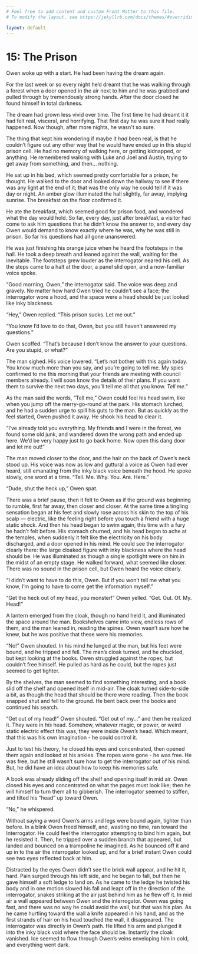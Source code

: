 ```yaml
---
# Feel free to add content and custom Front Matter to this file.
# To modify the layout, see https://jekyllrb.com/docs/themes/#overriding-theme-defaults

layout: default
---
```


# 15: The Prison

Owen woke up with a start. He had been having the dream again. 

For the last week or so every night he’d dreamt that he was walking through a forest when a door opened in the air next to him and he was grabbed and pulled through by tremendously strong hands. After the door closed he found himself in total darkness.

The dream had grown less vivid over time. The first time he had dreamt it it had felt real, visceral, and horrifying. That first day he was sure it had really happened. Now though, after more nights, he wasn't so sure.

The thing that kept him wondering if maybe it _had_ been real, is that he couldn’t figure out any other way that he would have ended up in this stupid prison cell. He had no memory of walking here, or getting kidnapped, or anything. He remembered walking with Luke and Joel and Austin, trying to get away from something, and then... nothing.

He sat up in his bed, which seemed pretty comfortable for a prison, he thought. He walked to the door and looked down the hallway to see if there was any light at the end of it; that was the only way he could tell if it was day or night. An amber glow illuminated the hall slightly, far away, implying sunrise. The breakfast on the floor confirmed it.

He ate the breakfast, which seemed good for prison food, and wondered what the day would hold. So far, every day, just after breakfast, a visitor had come to ask him questions that he didn’t know the answer to, and every day Owen would demand to know exactly where he was, why he was still in prison. So far his questions had all gone unanswered. 

He was just finishing his orange juice when he heard the footsteps in the hall. He took a deep breath and leaned against the wall, waiting for the inevitable. The footsteps grew louder as the interrogator neared his cell. As the steps came to a halt at the door, a panel slid open, and a now-familiar voice spoke.

“Good morning, Owen,” the interrogator said. The voice was deep and gravely. No matter how hard Owen tried he couldn’t see a face; the interrogator wore a hood, and the space were a head should be just looked like inky blackness.

“Hey,” Owen replied. “This prison sucks. Let me out.”

“You know I’d love to do that, Owen, but you still haven’t answered my questions.”

Owen scoffed. “That’s because I don’t know the answer to your questions. Are you stupid, or what?”

The man sighed. His voice lowered. “Let’s not bother with this again today. You know much more than you say, and you’re going to tell me. My spies confirmed to me this morning that your friends are meeting with council members already. I will soon know the details of their plans. If you want them to survive the next two days, you’ll tell me all that you know. _Tell me_.”

As the man said the words, “Tell me,” Owen could feel his head swim, like when you jump off the merry-go-round at the park. His stomach lurched, and he had a sudden urge to spill his guts to the man. But as quickly as the feel started, Owen pushed it away. He shook his head to clear it.

“I’ve already told you everything. My friends and I were in the forest, we found some old junk, and wandered down the wrong path and ended up here. We’d be very happy just to go back home. Now open this dang door and let me out!”

The man moved closer to the door, and the hair on the back of Owen’s neck stood up. His voice was now as low and guttural a voice as Owen had ever heard, still emanating from the inky black voice beneath the hood. He spoke slowly, one word at a time. “Tell. Me. Why. You. Are. Here.”

“Dude, shut the heck up,” Owen spat.

There was a brief pause, then it felt to Owen as if the ground was beginning to rumble, first far away, then closer and closer. At the same time a tingling sensation began at his feet and slowly rose across his skin to the top of his scalp — electric, like the feeling right before you touch a friend with a huge static shock.  And then his head began to swim again, this time with a fury he hadn’t felt before. His stomach churned, and his head began to ache at the temples, when suddenly it felt like the electricity on his body discharged, and a door opened in his mind. He could see the interrogator clearly there: the large cloaked figure with inky blackness where the head should be. He was illuminated as though a single spotlight were on him in the midst of an empty stage. He walked forward, what seemed like closer. There was no sound in the prison cell, but Owen heard the voice clearly.

“I didn’t want to have to do this, Owen. But if you won’t tell me what you know, I’m going to have to come get the information myself.”

“Get the heck out of my head, you monster!” Owen yelled. “Get. Out. Of. My. Head!”

A lantern emerged from the cloak, though no hand held it, and illuminated the space around the man. Bookshelves came into view, endless rows of them, and the man leaned in, reading the spines. Owen wasn’t sure how he knew, but he was positive that these were his memories.

“No!” Owen shouted. In his mind he lunged at the man, but his feet were bound, and he tripped and fell. The man’s cloak turned, and he chuckled, but kept looking at the books. Owen struggled against the ropes, but couldn’t free himself. He pulled as hard as he could, but the ropes just seemed to get tighter.

By the shelves, the man seemed to find something interesting, and a book slid off the shelf and opened itself in mid-air. The cloak turned side-to-side a bit, as though the head that should be there were reading. Then the book snapped shut and fell to the ground. He bent back over the books and continued his search.

“Get out of my head!” Owen shouted. “Get out of my...” and then he realized it. They were in _his_ head. Somehow, whatever magic, or power, or weird static electric effect this was, they were inside _Owen’s_ head. Which meant, that this was his own imagination - he could control it. 

Just to test his theory, he closed his eyes and concentrated, then opened them again and looked at his ankles. The ropes were gone - he was free. He was free, but he still wasn’t sure how to get the interrogator out of his mind. But, he did have an idea about how to keep his memories safe. 

A book was already sliding off the shelf and opening itself in mid air. Owen closed his eyes and concentrated on what the pages must look like; then he will himself to turn them all to gibberish. The interrogator seemed to stiffen, and tilted his “head” up toward Owen. 

“No,” he whispered.

Without saying a word Owen’s arms and legs were bound again, tighter than before. In a blink Owen freed himself, and, wasting no time, ran toward the Interrogator. He could feel the interrogator attempting to bind him again, but he resisted it. Then, he tripped over a sudden branch that appeared, but landed and bounced on a trampoline he imagined. As he bounced off it and up in to the air the interrogator looked up, and for a brief instant Owen could see two eyes reflected back at him. 

Distracted by the eyes Owen didn’t see the brick wall appear, and he hit it, hard. Pain surged through his left side, and he began to fall, but then he gave himself a soft ledge to land on. As he came to the ledge he twisted his body and in one motion slowed his fall and leapt off in the direction of the interrogator, snakes striking at the air just behind him as he flew off it. In mid air a wall appeared between Owen and the interrogator. Owen was going fast, and there was no way he could avoid the wall, but that was his plan. As he came hurtling toward the wall a knife appeared in his hand, and as the first strands of hair on his head touched the wall, it disappeared. The interrogator was directly in Owen’s path. He lifted his arm and plunged it into the inky black void where the face should be. Instantly the cloak vanished. Ice seemed to flow through Owen’s veins enveloping him in cold, and everything went dark. 